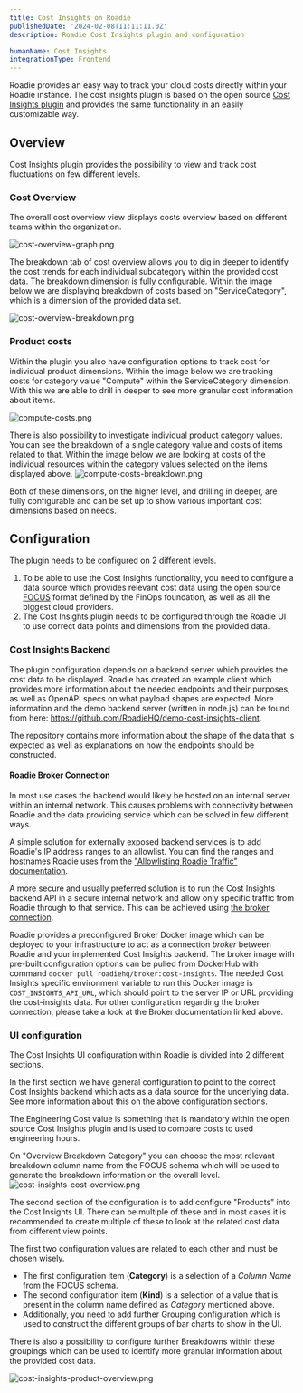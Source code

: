 ```yaml
---
title: Cost Insights on Roadie
publishedDate: '2024-02-08T11:11:11.0Z'
description: Roadie Cost Insights plugin and configuration

humanName: Cost Insights
integrationType: Frontend
---
```


Roadie provides an easy way to track your cloud costs directly within your Roadie instance. The cost insights plugin is based on the open source [Cost Insights plugin](https://github.com/backstage/backstage/tree/master/plugins/cost-insights) and provides the same functionality in an easily customizable way.

## Overview

Cost Insights plugin provides the possibility to view and track cost fluctuations on few different levels. 


### Cost Overview

The overall cost overview view displays costs overview based on different teams within the organization.

![cost-overview-graph.png](cost-overview-graph.png)

The breakdown tab of cost overview allows you to dig in deeper to identify the cost trends for each individual subcategory within the provided cost data. The breakdown dimension is fully configurable. Within the image below we are displaying breakdown of costs based on "ServiceCategory", which is a dimension of the provided data set. 

![cost-overview-breakdown.png](cost-overview-breakdown.png)


### Product costs

Within the plugin you also have configuration options to track cost for individual product dimensions. Within the image below we are tracking costs for category value "Compute" within the ServiceCategory dimension. With this we are able to drill in deeper to see more granular cost information about items. 

![compute-costs.png](compute-costs.png)

There is also possibility to investigate individual product category values. You can see the breakdown of a single category value and costs of items related to that. Within the image below we are looking at costs of the individual resources within the category values selected on the items displayed above.
![compute-costs-breakdown.png](compute-costs-breakdown.png)

Both of these dimensions, on the higher level, and drilling in deeper, are fully configurable and can be set up to show various important cost dimensions based on needs. 

## Configuration

The plugin needs to be configured on 2 different levels. 
1. To be able to use the Cost Insights functionality, you need to configure a data source which provides relevant cost data using the open source [FOCUS](https://focus.finops.org/) format defined by the FinOps foundation, as well as all the biggest cloud providers. 
2. The Cost Insights plugin needs to be configured through the Roadie UI to use correct data points and dimensions from the provided data.

### Cost Insights Backend

The plugin configuration depends on a backend server which provides the cost data to be displayed. Roadie has created an example client which provides more information about the needed endpoints and their purposes, as well as OpenAPI specs on what payload shapes are expected. More information and the demo backend server (written in node.js) can be found from here: https://github.com/RoadieHQ/demo-cost-insights-client.

The repository contains more information about the shape of the data that is expected as well as explanations on how the endpoints should be constructed.

#### Roadie Broker Connection

In most use cases the backend would likely be hosted on an internal server within an internal network. This causes problems with connectivity between Roadie and the data providing service which can be solved in few different ways. 

A simple solution for externally exposed backend services is to add Roadie's IP address ranges to an allowlist. You can find the ranges and hostnames Roadie uses from the ["Allowlisting Roadie Traffic" documentation](/docs/details/allowlisting-roadie-traffic/).

A more secure and usually preferred solution is to run the Cost Insights backend API in a secure internal network and allow only specific traffic from Roadie through to that service. This can be achieved using [the broker connection](/docs/integrations/broker/). 

Roadie provides a preconfigured Broker Docker image which can be deployed to your infrastructure to act as a connection _broker_ between Roadie and your implemented Cost Insights backend. The broker image with pre-built configuration options can be pulled from DockerHub with command `docker pull roadiehq/broker:cost-insights`. 
The needed Cost Insights specific environment variable to run this Docker image is `COST_INSIGHTS_API_URL`, which should point to the server IP or URL providing the cost-insights data. For other configuration regarding the broker connection, please take a look at the Broker documentation linked above. 


### UI configuration

The Cost Insights UI configuration within Roadie is divided into 2 different sections. 

In the first section we have general configuration to point to the correct Cost Insights backend which acts as a data source for the underlying data. See more information about this on the above configuration sections. 

The Engineering Cost value is something that is mandatory within the open source Cost Insights plugin and is used to compare costs to used engineering hours. 

On "Overview Breakdown Category" you can choose the most relevant breakdown column name from the FOCUS schema which will be used to generate the breakdown information on the overall level.
![cost-insights-cost-overview.png](cost-insights-cost-overview.png)


The second section of the configuration is to add configure "Products" into the Cost Insights UI. There can be multiple of these and in most cases it is recommended to create multiple of these to look at the related cost data from different view points. 

The first two configuration values are related to each other and must be chosen wisely.
* The first configuration item (**Category**) is a selection of a _Column Name_ from the FOCUS schema.
* The second configuration item (**Kind**) is a selection of a value that is present in the column name defined as _Category_ mentioned above.
* Additionally, you need to add further Grouping configuration which is used to construct the different groups of bar charts to show in the UI.

There is also a possibility to configure further Breakdowns within these groupings which can be used to identify more granular information about the provided cost data.


![cost-insights-product-overview.png](cost-insights-product-overview.png)
